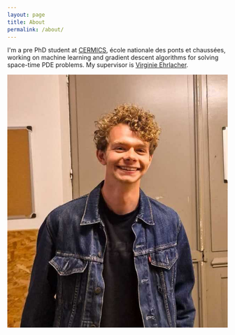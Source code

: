 ```yaml
---
layout: page
title: About
permalink: /about/
---
```


I'm a pre PhD student at [CERMICS](https://cermics-lab.enpc.fr), école nationale des ponts et chaussées, working on machine learning and gradient descent algorithms for solving space-time PDE problems. My supervisor is [Virginie Ehrlacher](https://team.inria.fr/matherials/team-members/virginie-ehrlacher-galland/).


![](/images/me.png)

